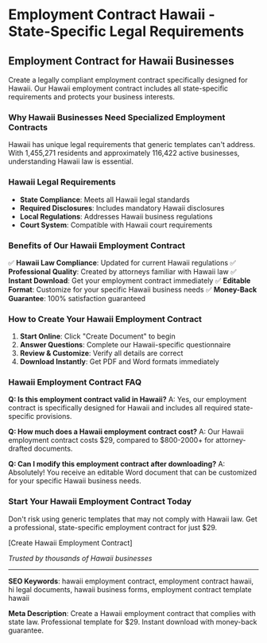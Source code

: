 # Employment Contract Hawaii - State-Specific Legal Requirements

## Employment Contract for Hawaii Businesses

Create a legally compliant employment contract specifically designed for Hawaii. Our Hawaii employment contract includes all state-specific requirements and protects your business interests.

### Why Hawaii Businesses Need Specialized Employment Contracts

Hawaii has unique legal requirements that generic templates can't address. With 1,455,271 residents and approximately 116,422 active businesses, understanding Hawaii law is essential.

### Hawaii Legal Requirements

- **State Compliance**: Meets all Hawaii legal standards
- **Required Disclosures**: Includes mandatory Hawaii disclosures
- **Local Regulations**: Addresses Hawaii business regulations
- **Court System**: Compatible with Hawaii court requirements

### Benefits of Our Hawaii Employment Contract

✅ **Hawaii Law Compliance**: Updated for current Hawaii regulations
✅ **Professional Quality**: Created by attorneys familiar with Hawaii law
✅ **Instant Download**: Get your employment contract immediately
✅ **Editable Format**: Customize for your specific Hawaii business needs
✅ **Money-Back Guarantee**: 100% satisfaction guaranteed

### How to Create Your Hawaii Employment Contract

1. **Start Online**: Click "Create Document" to begin
2. **Answer Questions**: Complete our Hawaii-specific questionnaire
3. **Review & Customize**: Verify all details are correct
4. **Download Instantly**: Get PDF and Word formats immediately

### Hawaii Employment Contract FAQ

**Q: Is this employment contract valid in Hawaii?**
A: Yes, our employment contract is specifically designed for Hawaii and includes all required state-specific provisions.

**Q: How much does a Hawaii employment contract cost?**
A: Our Hawaii employment contract costs $29, compared to $800-2000+ for attorney-drafted documents.

**Q: Can I modify this employment contract after downloading?**
A: Absolutely! You receive an editable Word document that can be customized for your specific Hawaii business needs.

### Start Your Hawaii Employment Contract Today

Don't risk using generic templates that may not comply with Hawaii law. Get a professional, state-specific employment contract for just $29.

[Create Hawaii Employment Contract]

_Trusted by thousands of Hawaii businesses_

---

**SEO Keywords**: hawaii employment contract, employment contract hawaii, hi legal documents, hawaii business forms, employment contract template hawaii

**Meta Description**: Create a Hawaii employment contract that complies with state law. Professional template for $29. Instant download with money-back guarantee.
